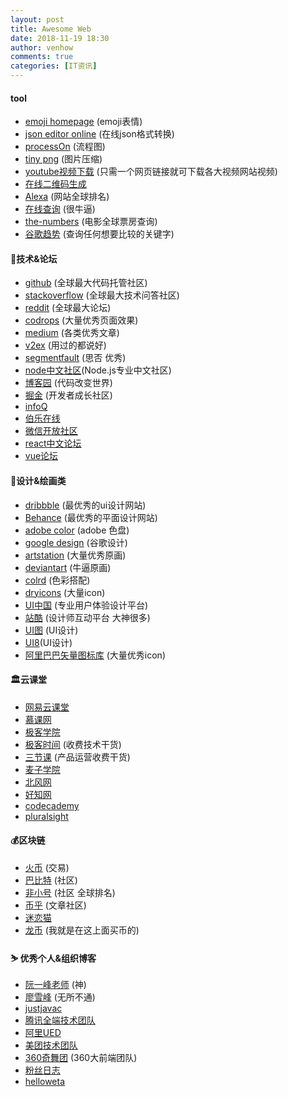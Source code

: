 ```yaml
---
layout: post
title: Awesome Web
date: 2018-11-19 18:30
author: venhow
comments: true
categories: [IT资讯]
---
```

<h4>tool</h4>

<ul>
    <li><a href="http://emojihomepage.com/" rel="nofollow">emoji homepage</a> (emoji表情)</li>
    <li><a href="http://jsoneditoronline.org/" rel="nofollow">json editor online</a> (在线json格式转换)</li>
    <li><a href="https://processon.com/;jsessionid=240B6EBC172A590374E213A3701132C2.jvm1" rel="nofollow">processOn</a> (流程图)</li>
    <li><a href="https://tinypng.com/" rel="nofollow">tiny png</a> (图片压缩)</li>
    <li><a href="https://www.onlinevideoconverter.com/youtube-converter" rel="nofollow">youtube视频下载</a> (只需一个网页链接就可下载各大视频网站视频)</li>
    <li><a href="http://www.liantu.com/" rel="nofollow">在线二维码生成</a></li>
    <li><a href="https://www.alexa.com/topsites" rel="nofollow">Alexa</a> (网站全球排名)</li>
    <li><a href="https://www.supfree.net/" rel="nofollow">在线查询</a> (很牛逼)</li>
    <li><a href="https://www.the-numbers.com/" rel="nofollow">the-numbers</a> (电影全球票房查询)</li>
    <li><a href="https://trends.google.com/trends/explore?date=all&amp;q=react,vue,angular" rel="nofollow">谷歌趋势</a> (查询任何想要比较的关键字)</li>
</ul>

<h4><a id="user-content-技术论坛" class="anchor" href="https://github.com/leinov/awesome-web-you-should-know#%E6%8A%80%E6%9C%AF%E8%AE%BA%E5%9D%9B" aria-hidden="true"></a>💬技术&amp;论坛</h4>

<ul>
    <li><a href="https://github.com/">github</a> (全球最大代码托管社区)</li>
    <li><a href="https://stackoverflow.com/" rel="nofollow">stackoverflow</a> (全球最大技术问答社区)</li>
    <li><a href="https://www.reddit.com/" rel="nofollow">reddit</a> (全球最大论坛)</li>
    <li><a href="https://tympanus.net/codrops/" rel="nofollow">codrops</a> (大量优秀页面效果)</li>
    <li><a href="https://medium.com/" rel="nofollow">medium</a> (各类优秀文章)</li>
    <li><a href="https://www.v2ex.com/" rel="nofollow">v2ex</a> (用过的都说好)</li>
    <li><a href="https://segmentfault.com/news" rel="nofollow">segmentfault</a> (思否 优秀)</li>
    <li><a href="https://cnodejs.org/" rel="nofollow">node中文社区</a>(Node.js专业中文社区)</li>
    <li><a href="https://www.cnblogs.com/leinov" rel="nofollow">博客园</a> (代码改变世界)</li>
    <li><a href="https://juejin.im/" rel="nofollow">掘金</a> (开发者成长社区)</li>
    <li><a href="http://www.infoq.com/" rel="nofollow">infoQ</a></li>
    <li><a href="http://blog.jobbole.com/" rel="nofollow">伯乐在线</a></li>
    <li><a href="https://developers.weixin.qq.com/community" rel="nofollow">微信开放社区</a></li>
    <li><a href="http://react-china.org/" rel="nofollow">react中文论坛</a></li>
    <li><a href="https://forum.vuejs.org/top/all" rel="nofollow">vue论坛</a></li>
</ul>

<h4><a id="user-content-设计绘画类" class="anchor" href="https://github.com/leinov/awesome-web-you-should-know#%E8%AE%BE%E8%AE%A1%E7%BB%98%E7%94%BB%E7%B1%BB" aria-hidden="true"></a>🎨设计&amp;绘画类</h4>

<ul>
    <li><a href="https://dribbble.com/" rel="nofollow">dribbble</a> (最优秀的ui设计网站)</li>
    <li><a href="https://www.behance.net/" rel="nofollow">Behance</a> (最优秀的平面设计网站)</li>
    <li><a href="https://kuler.adobe.com/explore/newest/" rel="nofollow">adobe color</a> (adobe 色盘)</li>
    <li><a href="http://www.google.com/design/" rel="nofollow">google design</a> (谷歌设计)</li>
    <li><a href="https://www.artstation.com/" rel="nofollow">artstation</a> (大量优秀原画)</li>
    <li><a href="https://www.deviantart.com/" rel="nofollow">deviantart</a> (牛逼原画)</li>
    <li><a href="http://colrd.com/" rel="nofollow">colrd</a> (色彩搭配)</li>
    <li><a href="https://dryicons.com/" rel="nofollow">dryicons</a> (大量icon)</li>
    <li><a href="http://www.ui.cn/" rel="nofollow">UI中国</a> (专业用户体验设计平台)</li>
    <li><a href="http://www.zcool.com.cn/" rel="nofollow">站酷</a> (设计师互动平台 大神很多)</li>
    <li><a href="http://www.uiimg.com/" rel="nofollow">UI图</a> (UI设计)</li>
    <li><a href="https://ui8.net/" rel="nofollow">UI8</a>(UI设计)</li>
    <li><a href="http://www.iconfont.cn/" rel="nofollow">阿里巴巴矢量图标库</a> (大量优秀icon)</li>
</ul>

<h4><a id="user-content-云课堂" class="anchor" href="https://github.com/leinov/awesome-web-you-should-know#%E4%BA%91%E8%AF%BE%E5%A0%82" aria-hidden="true"></a>🏛云课堂</h4>

<ul>
    <li><a href="http://study.163.com/" rel="nofollow">网易云课堂</a></li>
    <li><a href="http://www.imooc.com/" rel="nofollow">慕课网</a></li>
    <li><a href="http://www.jikexueyuan.com/" rel="nofollow">极客学院</a></li>
    <li><a href="https://time.geekbang.org/" rel="nofollow">极客时间</a> (收费技术干货)</li>
    <li><a href="https://www.sanjieke.cn/" rel="nofollow">三节课</a> (产品运营收费干货)</li>
    <li><a href="http://www.maiziedu.com/" rel="nofollow">麦子学院</a></li>
    <li><a href="http://www.ibeifeng.com/" rel="nofollow">北风网</a></li>
    <li><a href="http://www.howzhi.com/" rel="nofollow">好知网</a></li>
    <li><a href="http://www.codecademy.com/learn" rel="nofollow">codecademy</a></li>
    <li><a href="https://www.pluralsight.com/" rel="nofollow">pluralsight</a></li>
</ul>

<h4><a id="user-content-区块链" class="anchor" href="https://github.com/leinov/awesome-web-you-should-know#%E5%8C%BA%E5%9D%97%E9%93%BE" aria-hidden="true"></a>💰区块链</h4>

<ul>
    <li><a href="https://www.huobi.com/" rel="nofollow">火币</a> (交易)</li>
    <li><a href="http://www.8btc.com/" rel="nofollow">巴比特</a> (社区)</li>
    <li><a href="https://www.feixiaohao.com/" rel="nofollow">非小号</a> (社区 全球排名)</li>
    <li><a href="https://bihu.com/" rel="nofollow">币乎</a> (文章社区)</li>
    <li><a href="https://www.cryptokitties.co/" rel="nofollow">迷恋猫</a></li>
    <li><a href="https://dragonex.im/zh-hans/trade/index/btc_usdt" rel="nofollow">龙币</a> (我就是在这上面买币的)</li>
</ul>

<h4><a id="user-content--优秀个人组织博客" class="anchor" href="https://github.com/leinov/awesome-web-you-should-know#-%E4%BC%98%E7%A7%80%E4%B8%AA%E4%BA%BA%E7%BB%84%E7%BB%87%E5%8D%9A%E5%AE%A2" aria-hidden="true"></a>⛷ 优秀个人&amp;组织博客</h4>

<ul>
    <li><a href="http://www.ruanyifeng.com/blog/" rel="nofollow">阮一峰老师</a> (神)</li>
    <li><a href="https://www.liaoxuefeng.com/" rel="nofollow">廖雪峰</a> (无所不通)</li>
    <li><a href="https://justjavac.com/" rel="nofollow">justjavac</a></li>
    <li><a href="http://www.alloyteam.com/" rel="nofollow">腾讯全端技术团队</a></li>
    <li><a href="http://www.aliued.cn/" rel="nofollow">阿里UED</a></li>
    <li><a href="https://tech.meituan.com/" rel="nofollow">美团技术团队</a></li>
    <li><a href="https://75team.com/" rel="nofollow">360奇舞团</a> (360大前端团队)</li>
    <li><a href="http://blog.fens.me/series-nodejs/" rel="nofollow">粉丝日志</a></li>
    <li><a href="https://www.helloweba.net/" rel="nofollow">helloweta</a></li>
</ul>
